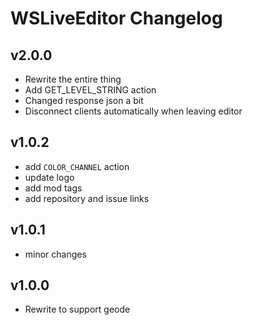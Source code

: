# WSLiveEditor Changelog

## v2.0.0
- Rewrite the entire thing
- Add GET_LEVEL_STRING action
- Changed response json a bit
- Disconnect clients automatically when leaving editor

## v1.0.2
- add `COLOR_CHANNEL` action
- update logo
- add mod tags
- add repository and issue links
## v1.0.1
- minor changes
## v1.0.0
- Rewrite to support geode